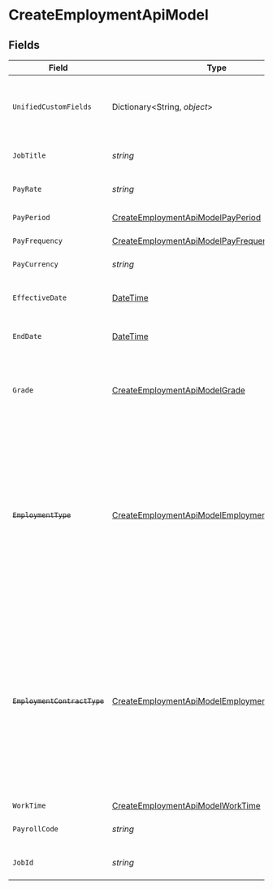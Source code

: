 # CreateEmploymentApiModel


## Fields

| Field                                                                                                                                                                                   | Type                                                                                                                                                                                    | Required                                                                                                                                                                                | Description                                                                                                                                                                             | Example                                                                                                                                                                                 |
| --------------------------------------------------------------------------------------------------------------------------------------------------------------------------------------- | --------------------------------------------------------------------------------------------------------------------------------------------------------------------------------------- | --------------------------------------------------------------------------------------------------------------------------------------------------------------------------------------- | --------------------------------------------------------------------------------------------------------------------------------------------------------------------------------------- | --------------------------------------------------------------------------------------------------------------------------------------------------------------------------------------- |
| `UnifiedCustomFields`                                                                                                                                                                   | Dictionary<String, *object*>                                                                                                                                                            | :heavy_minus_sign:                                                                                                                                                                      | Custom Unified Fields configured in your StackOne project                                                                                                                               | {<br/>"my_project_custom_field_1": "REF-1236",<br/>"my_project_custom_field_2": "some other value"<br/>}                                                                                |
| `JobTitle`                                                                                                                                                                              | *string*                                                                                                                                                                                | :heavy_minus_sign:                                                                                                                                                                      | The job title of the employee                                                                                                                                                           | Software Engineer                                                                                                                                                                       |
| `PayRate`                                                                                                                                                                               | *string*                                                                                                                                                                                | :heavy_minus_sign:                                                                                                                                                                      | The pay rate for the employee                                                                                                                                                           | 40.00                                                                                                                                                                                   |
| `PayPeriod`                                                                                                                                                                             | [CreateEmploymentApiModelPayPeriod](../../Models/Components/CreateEmploymentApiModelPayPeriod.md)                                                                                       | :heavy_minus_sign:                                                                                                                                                                      | The pay period                                                                                                                                                                          | monthly                                                                                                                                                                                 |
| `PayFrequency`                                                                                                                                                                          | [CreateEmploymentApiModelPayFrequency](../../Models/Components/CreateEmploymentApiModelPayFrequency.md)                                                                                 | :heavy_minus_sign:                                                                                                                                                                      | The pay frequency                                                                                                                                                                       | hourly                                                                                                                                                                                  |
| `PayCurrency`                                                                                                                                                                           | *string*                                                                                                                                                                                | :heavy_minus_sign:                                                                                                                                                                      | The currency used for pay                                                                                                                                                               | USD                                                                                                                                                                                     |
| `EffectiveDate`                                                                                                                                                                         | [DateTime](https://learn.microsoft.com/en-us/dotnet/api/system.datetime?view=net-5.0)                                                                                                   | :heavy_minus_sign:                                                                                                                                                                      | The effective date of the employment contract                                                                                                                                           | 2021-01-01T01:01:01.000Z                                                                                                                                                                |
| `EndDate`                                                                                                                                                                               | [DateTime](https://learn.microsoft.com/en-us/dotnet/api/system.datetime?view=net-5.0)                                                                                                   | :heavy_minus_sign:                                                                                                                                                                      | The end date of employment                                                                                                                                                              | 2021-01-01T01:01:01.000Z                                                                                                                                                                |
| `Grade`                                                                                                                                                                                 | [CreateEmploymentApiModelGrade](../../Models/Components/CreateEmploymentApiModelGrade.md)                                                                                               | :heavy_minus_sign:                                                                                                                                                                      | Represents the employee’s position within the organizational hierarchy.                                                                                                                 |                                                                                                                                                                                         |
| ~~`EmploymentType`~~                                                                                                                                                                    | [CreateEmploymentApiModelEmploymentType](../../Models/Components/CreateEmploymentApiModelEmploymentType.md)                                                                             | :heavy_minus_sign:                                                                                                                                                                      | : warning: ** DEPRECATED **: This will be removed in a future release, please migrate away from it as soon as possible.<br/><br/>The type of employment (e.g., contractor, permanent)   | permanent                                                                                                                                                                               |
| ~~`EmploymentContractType`~~                                                                                                                                                            | [CreateEmploymentApiModelEmploymentContractType](../../Models/Components/CreateEmploymentApiModelEmploymentContractType.md)                                                             | :heavy_minus_sign:                                                                                                                                                                      | : warning: ** DEPRECATED **: This will be removed in a future release, please migrate away from it as soon as possible.<br/><br/>The employment work schedule type (e.g., full-time, part-time) | full_time                                                                                                                                                                               |
| `WorkTime`                                                                                                                                                                              | [CreateEmploymentApiModelWorkTime](../../Models/Components/CreateEmploymentApiModelWorkTime.md)                                                                                         | :heavy_minus_sign:                                                                                                                                                                      | N/A                                                                                                                                                                                     |                                                                                                                                                                                         |
| `PayrollCode`                                                                                                                                                                           | *string*                                                                                                                                                                                | :heavy_minus_sign:                                                                                                                                                                      | The payroll code of the employee                                                                                                                                                        | PC1                                                                                                                                                                                     |
| `JobId`                                                                                                                                                                                 | *string*                                                                                                                                                                                | :heavy_minus_sign:                                                                                                                                                                      | The employee job id                                                                                                                                                                     | 5290                                                                                                                                                                                    |